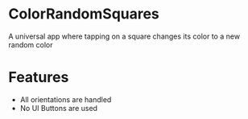# ColorRandomSquares
A universal app where tapping on a square changes its color to a new random color

# Features
* All orientations are handled
* No UI Buttons are used
